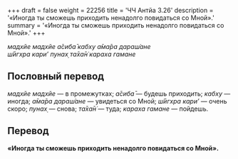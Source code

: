 +++
draft = false
weight = 22256
title = 'ЧЧ Антйа 3.26'
description = '«Иногда ты сможешь приходить ненадолго повидаться со Мной».'
summary = '«Иногда ты сможешь приходить ненадолго повидаться со Мной».'
+++

_мадхйе мадхйе а̄сиба̄ кабху а̄ма̄ра дараш́ане  
ш́ӣгхра кари’ пунах̣ та̄ха̄н̇ караха гамане_

## Пословный перевод

_мадхйе_ _мадхйе_ — в промежутках; _а̄сиба̄_ — будешь приходить; _кабху_ — иногда; _а̄ма̄ра_ _дараш́ане_ — увидеться со Мной; _ш́ӣгхра_ _кари’_ — очень скоро; _пунах̣_ — снова; _та̄ха̄н̇_ — туда; _караха_ _гамане_ — пойдешь.

## Перевод

**«Иногда ты сможешь приходить ненадолго повидаться со Мной».**
